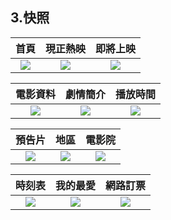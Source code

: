 ## 3.快照


|首頁|現正熱映|即將上映|
|:---:|:---:|:---:|
|![](https://github.com/WeirenZhang/ReactNative_Movie/blob/main/Screen/screenshot-2024-01-12_13.48.24.808.png)|![](https://github.com/WeirenZhang/ReactNative_Movie/blob/main/Screen/screenshot-2024-01-12_13.48.41.879.png)|![](https://github.com/WeirenZhang/ReactNative_Movie/blob/main/Screen/screenshot-2024-01-12_13.49.25.352.png)


|電影資料|劇情簡介|播放時間|
|:---:|:---:|:---:|
|![](https://github.com/WeirenZhang/ReactNative_Movie/blob/main/Screen/screenshot-2024-01-12_13.48.51.703.png)|![](https://github.com/WeirenZhang/ReactNative_Movie/blob/main/Screen/screenshot-2024-01-12_13.48.58.272.png)|![](https://github.com/WeirenZhang/ReactNative_Movie/blob/main/Screen/screenshot-2024-01-12_13.49.07.879.png)

|預告片|地區|電影院|
|:---:|:---:|:---:|
|![](https://github.com/WeirenZhang/ReactNative_Movie/blob/main/Screen/screenshot-2024-01-12_13.49.14.871.png)|![](https://github.com/WeirenZhang/ReactNative_Movie/blob/main/Screen/screenshot-2024-01-12_13.49.34.96.png)|![](https://github.com/WeirenZhang/ReactNative_Movie/blob/main/Screen/screenshot-2024-01-12_13.49.40.696.png)

|時刻表|我的最愛|網路訂票|
|:---:|:---:|:---:|
|![](https://github.com/WeirenZhang/ReactNative_Movie/blob/main/Screen/screenshot-2024-01-12_13.49.59.983.png)|![](https://github.com/WeirenZhang/ReactNative_Movie/blob/main/Screen/screenshot-2024-01-12_13.50.10.992.png)|![](https://github.com/WeirenZhang/ReactNative_Movie/blob/main/Screen/screenshot-2024-01-13_19.13.38.721.png)



